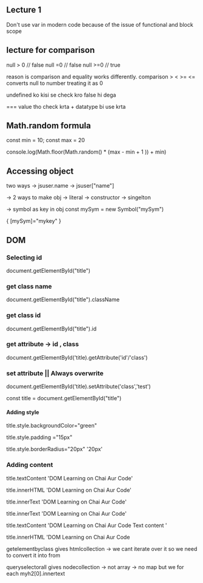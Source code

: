 ## Lecture 1

Don't use var in modern code because of the issue of functional and block scope

## lecture for comparison
null > 0 // false
null =0 // false
null >=0  // true

reason is comparison and equality works differently.
comparison > < >= <= converts null to number treating it as 0

undefined ko kisi se check kro false hi dega

=== value tho check krta + datatype bi use krta

## Math.random formula
const min = 10;
const max = 20

console.log(Math.floor(Math.random() * (max - min + 1 )) + min) 

## Accessing object
two ways
-> jsuser.name
-> jsuser["name"]

-> 2 ways to make obj
-> literal 
-> constructor -> singelton

-> symbol as key in obj
const mySym = new Symbol("mySym")

{
    [mySym]="mykey"
}
## DOM

 ### Selecting id
 document.getElementById("title")

 ### get class name
document.getElementById("title").className

### get class id
document.getElementById("title").id

### get attribute -> id , class
document.getElementById('title).getAttribute('id'/'class')

### set attribute || Always overwrite
document.getElementById('title).setAttribute('class','test')


const title = document.getElementById("title")

#### Adding style
title.style.backgroundColor="green"

title.style.padding ="15px"

title.style.borderRadius="20px"
'20px'

### Adding content

title.textContent
'DOM Learning on Chai Aur Code'

title.innerHTML
'DOM Learning on Chai Aur Code'

title.innerText
'DOM Learning on Chai Aur Code'

title.innerText
'DOM Learning on Chai Aur Code'

title.textContent
'DOM Learning on Chai Aur Code Text content '

title.innerHTML
'DOM Learning on Chai Aur Code <span style="display: none;">Text content</span>


getelementbyclass gives htmlcollection
-> we cant iterate over it so we need to convert it into from 


queryselectorall gives nodecollection 
-> not array
-> no map but we for each
myh2[0].innertext
